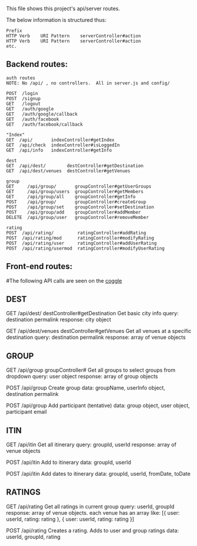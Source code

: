 This file shows this project's api/server routes.

The below information is structured thus:

```
Prefix
HTTP Verb    URI Pattern    serverController#action
HTTP Verb    URI Pattern    serverController#action
etc.
```

## Backend routes:

```
auth routes
NOTE: No /api/ , no controllers.  All in server.js and config/

POST  /login
POST  /signup
GET   /logout
GET   /auth/google
GET   /auth/google/callback
GET   /auth/facebook
GET   /auth/facebook/callback

"Index"
GET  /api/       indexController#getIndex
GET  /api/check  indexController#isLoggedIn
GET  /api/info   indexController#getInfo

dest
GET  /api/dest/        destController#getDestination
GET  /api/dest/venues  destController#getVenues

group
GET     /api/group/       groupController#getUserGroups
GET     /api/group/users  groupController#getMembers
GET     /api/group/all    groupController#getInfo
POST    /api/group/       groupController#createGroup
POST    /api/group/set    groupController#setDestination
POST    /api/group/add    groupController#addMember
DELETE  /api/group/user   groupController#removeMember

rating
POST  /api/rating/         ratingController#addRating
POST  /api/rating/mod      ratingController#modifyRating
POST  /api/rating/user     ratingController#addUserRating
POST  /api/rating/usermod  ratingController#modifyUserRating
```

## Front-end routes:

#The following API calls are seen on the [coggle](https://coggle.it/diagram/VnER1WcWk3oeczUt)

## DEST
GET  /api/dest/        destController#getDestination
  Get basic city info
  query: destination permalink
  response: city object

GET  /api/dest/venues  destController#getVenues
  Get all venues at a specific destination
  query: destination permalink
  response: array of venue objects


## GROUP
GET  /api/group  groupController#
  Get all groups to select groups from dropdown
  query: user object
  response: array of group objects

POST  /api/group
  Create group
  data: groupName, userInfo object, destination permalink

POST  /api/group
  Add participant (tentative)
  data: group object, user object, participant email


## ITIN
GET  /api/itin
  Get all itinerary
  query: groupId, userId
  response: array of venue objects

POST  /api/itin
  Add to itinerary
  data: groupId, userId

POST  /api/itin
  Add dates to itinerary
  data: groupId, userId, fromDate, toDate


## RATINGS
GET  /api/rating
  Get all ratings in current group
  query: userId, groupId
  response: array of venue objects.
    each venue has an array like:
      [{ user: userId, rating: rating }, { user: userId, rating: rating }]

POST  /api/rating
  Creates a rating. Adds to user and group ratings
  data: userId, groupId, rating
